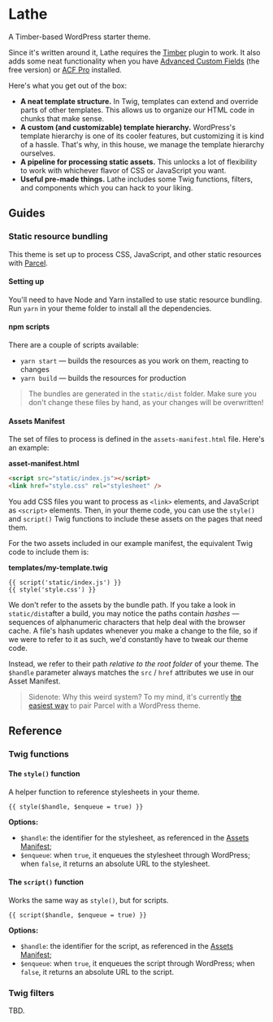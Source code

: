 # Lathe

A Timber-based WordPress starter theme.

Since it's written around it, Lathe requires the [Timber](https://wordpress.org/plugins/timber-library/) plugin to work. It also adds some neat functionality when you have [Advanced Custom Fields](https://wordpress.org/plugins/advanced-custom-fields/) (the free version) or [ACF Pro](https://www.advancedcustomfields.com/pro/) installed.

Here's what you get out of the box:

-   **A neat template structure.** In Twig, templates can extend and override parts of other templates. This allows us to organize our HTML code in chunks that make sense.
-   **A custom (and customizable) template hierarchy.** WordPress's template hierarchy is one of its cooler features, but customizing it is kind of a hassle. That's why, in this house, we manage the template hierarchy ourselves.
-   **A pipeline for processing static assets.** This unlocks a lot of flexibility to work with whichever flavor of CSS or JavaScript you want.
-   **Useful pre-made things.** Lathe includes some Twig functions, filters, and components which you can hack to your liking.

## Guides

### Static resource bundling

This theme is set up to process CSS, JavaScript, and other static resources with [Parcel](https://parceljs.org/).

#### Setting up

You'll need to have Node and Yarn installed to use static resource bundling. Run `yarn` in your theme folder to install all the dependencies.

#### npm scripts

There are a couple of scripts available:

-   `yarn start` — builds the resources as you work on them, reacting to changes
-   `yarn build` — builds the resources for production

> The bundles are generated in the `static/dist` folder. Make sure you don't change these files by hand, as your changes will be overwritten!

#### Assets Manifest

The set of files to process is defined in the `assets-manifest.html` file. Here's an example:

**asset-manifest.html**

```html
<script src="static/index.js"></script>
<link href="style.css" rel="stylesheet" />
```

You add CSS files you want to process as `<link>` elements, and JavaScript as `<script>` elements. Then, in your theme code, you can use the `style()` and `script()` Twig functions to include these assets on the pages that need them.

For the two assets included in our example manifest, the equivalent Twig code to include them is:

**templates/my-template.twig**

```twig
{{ script('static/index.js') }}
{{ style('style.css') }}
```

We don't refer to the assets by the bundle path. If you take a look in `static/dist`after a build, you may notice the paths contain _hashes_ — sequences of alphanumeric characters that help deal with the browser cache. A file's hash updates whenever you make a change to the file, so if we were to refer to it as such, we'd constantly have to tweak our theme code.

Instead, we refer to their path _relative to the root folder_ of your theme. The `$handle` parameter always matches the `src` / `href` attributes we use in our Asset Manifest.

> Sidenote: Why this weird system? To my mind, it's currently [the easiest way](https://github.com/parcel-bundler/parcel/issues/2611) to pair Parcel with a WordPress theme.

## Reference

### Twig functions

#### The `style()` function

A helper function to reference stylesheets in your theme.

```twig
{{ style($handle, $enqueue = true) }}
```

**Options:**

-   `$handle`: the identifier for the stylesheet, as referenced in the [Assets Manifest](#assets-manifest);
-   `$enqueue`: when `true`, it enqueues the stylesheet through WordPress; when `false`, it returns an absolute URL to the stylesheet.

#### The `script()` function

Works the same way as `style()`, but for scripts.

```twig
{{ script($handle, $enqueue = true) }}
```

**Options:**

-   `$handle`: the identifier for the script, as referenced in the [Assets Manifest](#assets-manifest);
-   `$enqueue`: when `true`, it enqueues the script through WordPress; when `false`, it returns an absolute URL to the script.

### Twig filters

TBD.

